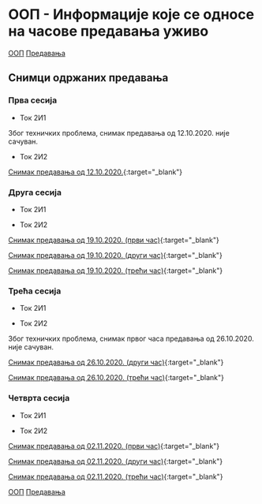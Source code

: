 # ООП - Информације које се односе на часове предавања уживо

[ООП](../../README.md) [Предавања](../README.md)

## Снимци одржаних предавања

### Прва сесија

- Ток 2И1

Због техничких проблема, снимак предавања од 12.10.2020. није сачуван.

- Ток 2И2

[Снимак предавања од 12.10.2020.](https://youtu.be/VKYgOMRQrI8){:target="_blank"}

### Друга сесија

- Ток 2И1

- Ток 2И2

[Снимак предавања од 19.10.2020. (први час)](https://youtu.be/Wpjtyzz1RNk){:target="_blank"}

[Снимак предавања од 19.10.2020. (други час)](https://youtu.be/9WtCq21miD4){:target="_blank"}

[Снимак предавања од 19.10.2020. (трећи час)](https://youtu.be/dumWPA_5yhk){:target="_blank"}

### Трећа сесија

- Ток 2И1

- Ток 2И2

Због техничких проблема, снимак првог часа предавања од 26.10.2020. није сачуван.

[Снимак предавања од 26.10.2020. (други час)](https://youtu.be/GUbMN_TFf0U){:target="_blank"}

[Снимак предавања од 26.10.2020. (трећи час)](https://youtu.be/dumWPA_5yhk){:target="_blank"}

### Четврта сесија

- Ток 2И1

- Ток 2И2

[Снимак предавања од 02.11.2020. (први час)](https://youtu.be/9WtCq21miD4){:target="_blank"}

[Снимак предавања од 02.11.2020. (други час)](https://youtu.be/9WtCq21miD4){:target="_blank"}

[Снимак предавања од 02.11.2020. (трећи час)](https://youtu.be/dumWPA_5yhk){:target="_blank"}

[ООП](../../README.md) [Предавања](../README.md)
